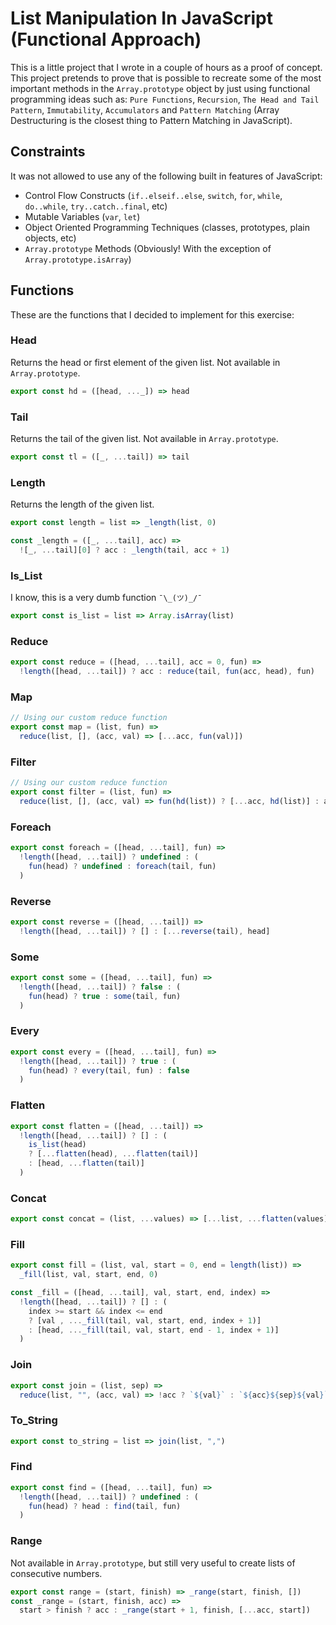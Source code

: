 # List Manipulation In JavaScript (Functional Approach)

This is a little project that I wrote in a couple of hours as a proof of concept. This project pretends to prove that is possible to recreate some of the most important methods in the `Array.prototype` object by just using functional programming ideas such as:
`Pure Functions`, `Recursion`, `The Head and Tail Pattern`, `Immutability`, `Accumulators` and `Pattern Matching` (Array Destructuring is the closest thing to Pattern Matching in JavaScript).

## Constraints

It was not allowed to use any of the following built in features of JavaScript:

* Control Flow Constructs (`if..elseif..else`, `switch`, `for`, `while`, `do..while`, `try..catch..final`, etc)
* Mutable Variables (`var`, `let`)
* Object Oriented Programming Techniques (classes, prototypes, plain objects, etc)
* `Array.prototype` Methods (Obviously! With the exception of `Array.prototype.isArray`)

## Functions

These are the functions that I decided to implement for this exercise:

### Head

Returns the head or first element of the given list. Not available in `Array.prototype`.

```javascript
export const hd = ([head, ..._]) => head
```

### Tail

Returns the tail of the given list. Not available in `Array.prototype`.

```javascript
export const tl = ([_, ...tail]) => tail
```

### Length

Returns the length of the given list.

```javascript
export const length = list => _length(list, 0)

const _length = ([_, ...tail], acc) =>
  ![_, ...tail][0] ? acc : _length(tail, acc + 1)
```

### Is_List

I know, this is a very dumb function ``¯\_(ツ)_/¯``

```javascript
export const is_list = list => Array.isArray(list)
```

### Reduce

```javascript
export const reduce = ([head, ...tail], acc = 0, fun) =>
  !length([head, ...tail]) ? acc : reduce(tail, fun(acc, head), fun)
```

### Map

```javascript
// Using our custom reduce function
export const map = (list, fun) =>
  reduce(list, [], (acc, val) => [...acc, fun(val)])
```

### Filter

```javascript
// Using our custom reduce function
export const filter = (list, fun) =>
  reduce(list, [], (acc, val) => fun(hd(list)) ? [...acc, hd(list)] : acc)
```

### Foreach

```javascript
export const foreach = ([head, ...tail], fun) =>
  !length([head, ...tail]) ? undefined : (
    fun(head) ? undefined : foreach(tail, fun)
  )
```

### Reverse

```javascript
export const reverse = ([head, ...tail]) =>
  !length([head, ...tail]) ? [] : [...reverse(tail), head]
```

### Some

```javascript
export const some = ([head, ...tail], fun) =>
  !length([head, ...tail]) ? false : (
    fun(head) ? true : some(tail, fun)
  )
```

### Every

```javascript
export const every = ([head, ...tail], fun) =>
  !length([head, ...tail]) ? true : (
    fun(head) ? every(tail, fun) : false
  )
```

### Flatten

```javascript
export const flatten = ([head, ...tail]) =>
  !length([head, ...tail]) ? [] : (
    is_list(head)
    ? [...flatten(head), ...flatten(tail)]
    : [head, ...flatten(tail)]
  )
```

### Concat

```javascript
export const concat = (list, ...values) => [...list, ...flatten(values)]
```

### Fill

```javascript
export const fill = (list, val, start = 0, end = length(list)) =>
  _fill(list, val, start, end, 0)

const _fill = ([head, ...tail], val, start, end, index) =>
  !length([head, ...tail]) ? [] : (
    index >= start && index <= end
    ? [val , ..._fill(tail, val, start, end, index + 1)]
    : [head, ..._fill(tail, val, start, end - 1, index + 1)]
  )
```

### Join

```javascript
export const join = (list, sep) =>
  reduce(list, "", (acc, val) => !acc ? `${val}` : `${acc}${sep}${val}`)
```

### To_String

```javascript
export const to_string = list => join(list, ",")
```

### Find

```javascript
export const find = ([head, ...tail], fun) =>
  !length([head, ...tail]) ? undefined : (
    fun(head) ? head : find(tail, fun)
  )
```

### Range

Not available in `Array.prototype`, but still very useful to create lists of consecutive numbers.

```javascript
export const range = (start, finish) => _range(start, finish, [])
const _range = (start, finish, acc) =>
  start > finish ? acc : _range(start + 1, finish, [...acc, start])
```
